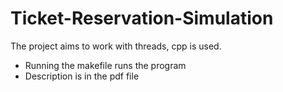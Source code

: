 # Ticket-Reservation-Simulation
The project aims to work with threads, cpp is used. 

* Running the makefile runs the program
* Description is in the pdf file
